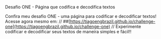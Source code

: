 Desafio ONE - Página que codifica e decodifica textos

Confira meu desafio ONE - uma página para codificar e decodificar textos! Acesse agora mesmo em:
//
##[https://tiagoengbrazil.github.io/challenge-one](https://tiagoengbrazil.github.io/challenge-one) 
//
Experimente codificar e decodificar seus textos de maneira simples e fácil!!
